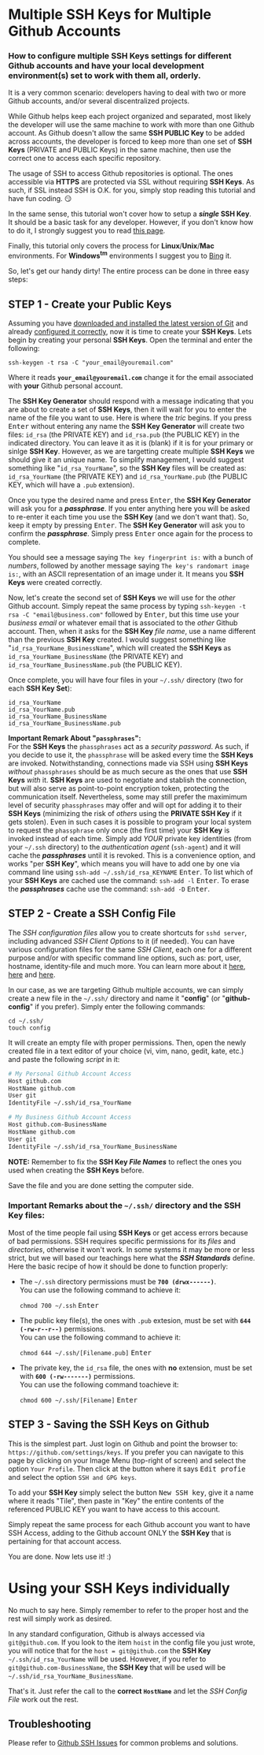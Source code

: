 # Multiple SSH Keys for Multiple Github Accounts
### How to configure multiple SSH Keys settings for different Github accounts and have your local development environment(s) set to work with them all, orderly.

It is a very common scenario: developers having to deal with two or more Github accounts, and/or several discentralized projects.

While Github helps keep each project organized and separated, most likely the developer will use the same machine to work with more than one Github account. As Github doesn't allow the same **SSH PUBLIC Key** to be added across accounts, the developer is forced to keep more than one set of **SSH Keys** (PRIVATE and PUBLIC Keys) in the same machine, then use the correct one to access each specific repository.

The usage of SSH to access Github repositories is optional. The ones accessible via **HTTPS** are protected via SSL without requiring **SSH Keys**. As such, if SSL instead SSH is O.K. for you, simply stop reading this tutorial and have fun coding. :smirk: 

In the same sense, this tutorial won't cover how to setup a **_single_ SSH Key**. It should be a basic task for any developer. However, if you don't know how to do it, I strongly suggest you to read <a href="https://help.github.com/articles/generating-a-new-ssh-key-and-adding-it-to-the-ssh-agent/" target="_blank">this page</a>. 

Finally, this tutorial only covers the process for **Linux**/**Unix**/**Mac** environments. For <b>Windows<sup>tm</sup></b> environments I suggest you to <a href="http://www.bing.com/search?q=Setting+up+Git+and+GitHub+for+development+on+Windows&go=Submit&qs=n&form=QBLH&pq=setting+up+git+and+github+for+development+on+windows&sc=0-52&sp=-1&sk=&cvid=FC7B8D05F6D64B4D8B3B487FC862CD24" target="_blank">Bing</a> it.

So, let's get our handy dirty! The entire process can be done in three easy steps:


STEP 1 - Create your Public Keys
---------------------------------

Assuming you have <a href="https://git-scm.com/downloads" target="_blank">downloaded and installed the latest version of Git</a> and already <a href="https://git-scm.com/book/uz/v2/Customizing-Git-Git-Configuration#_git_config" target="_blank">configured it correctly</a>, now it is time to create your **SSH Keys**. Lets begin by creating your personal **SSH Keys**. Open the terminal and enter the following: 

```shell
ssh-keygen -t rsa -C "your_email@youremail.com"
```
Where it reads **`your_email@youremail.com`** change it for the email associated with **your** Github personal account.

The **SSH Key Generator** should respond with a message indicating that you are about to create a set of **SSH Keys**, then it will wait for you to enter the name of the file you want to use. Here is where the _tric_ begins. If you press <kbd>Enter</kbd> without entering any name the **SSH Key Generator** will create two files: `id_rsa` (the PRIVATE KEY) and `id_rsa.pub` (the PUBLIC KEY) in the indicated directory. You can leave it as it is (blank) if it is for your primary or sinlge **SSH Key**. However, as we are targetting create multiple **SSH Keys** we should give it an unique name. To simplify management, I would suggest something like "`id_rsa_YourName`", so the **SSH Key** files will be created as: `id_rsa_YourName` (the PRIVATE KEY) and `id_rsa_YourName.pub` (the PUBLIC KEY, which will have a `.pub` extension).

Once you type the desired name and press <kbd>Enter</kbd>, the **SSH Key Generator** will ask you for a **_passphrase_**. If you enter anything here you will be asked to re-enter it each time you use the **SSH Key** (and we don't want that). So, keep it empty by pressing <kbd>Enter</kbd>. The **SSH Key Generator** will ask you to confirm the **_passphrase_**. Simply press <kbd>Enter</kbd> once again for the process to complete.

You should see a message saying `The key fingerprint is:` with a bunch of _numbers_, followed by another message saying `The key's randomart image is:`, with an ASCII representation of an image under it. It means you **SSH Keys** were created correctly.

Now, let's create the second set of **SSH Keys** we will use for the _other_ Github account. Simply repeat the same process by typing `ssh-keygen -t rsa -C "email@business.com"` followed by <kbd>Enter</kbd>, but this time use your _business email_ or whatever email that is associated to the _other_ Github account. Then, when it asks for the **SSH Key** _file name_, use a name different than the previous **SSH Key** created. I would suggest something like "`id_rsa_YourName_BusinessName`", which will created the **SSH Keys** as `id_rsa_YourName_BusinessName` (the PRIVATE KEY) and `id_rsa_YourName_BusinessName.pub` (the PUBLIC KEY).

Once complete, you will have four files in your `~/.ssh/` directory (two for each **SSH Key Set**):

```
id_rsa_YourName
id_rsa_YourName.pub
id_rsa_YourName_BusinessName
id_rsa_YourName_BusinessName.pub
```

**Important Remark About "`passphrases`":**  
For the **SSH Keys** the `phassphrases` act as a _security password_. As such, if you decide to use it, the `phassphrase` will be asked every time the **SSH Keys** are invoked. Notwithstanding, connections made via SSH using **SSH Keys** _without_ `phassphrases` should be as much secure as the ones that use **SSH Keys** _with_ it. **SSH Keys** are used to negotiate and stablish the connection, but will also serve as point-to-point encryption token, protecting the communication itself. Nevertheless, some may still prefer the maximimum level of security `phassphrases` may offer and will opt for adding it to their **SSH Keys** (minimizing the risk of _others_ using the **PRIVATE SSH Key** if it gets stolen). Even in such cases it is possible to program your local system to request the `phassphrase` only once (the first time) your **SSH Key** is invoked instead of each time. Simply add _YOUR_ private key identities (from your `~/.ssh` directory) to the _authentication agent_ (`ssh-agent`) and it will cache the **_passphrases_** until it is revoked. This is a convenience option, and works "per **SSH Key**", which means you will have to add one by one via command line using `ssh-add ~/.ssh/id_rsa_KEYNAME` <kbd>Enter</kbd>. To list which of your **SSH Keys** are cached use the command: `ssh-add -l` <kbd>Enter</kbd>. To erase the **_passphrases_** cache use the command: `ssh-add -D` <kbd>Enter</kbd>.


STEP 2 - Create a SSH Config File
---------------------------------

The _SSH configuration files_ allow you to create shortcuts for `sshd server`, including advanced _SSH Client Options_ to it (if needed). You can have various configuration files for the same _SSH Client_, each one for a different purpose and/or with specific command line options, such as: port, user, hostname, identity-file and much more. You can learn more about it <a href="http://www.cyberciti.biz/faq/create-ssh-config-file-on-linux-unix/" target="_blank">here</a>, <a href="https://sanctum.geek.nz/arabesque/uses-for-ssh-config/" target="_blank">here</a> and <a href="http://linux.die.net/man/5/ssh_config" target="_blank">here</a>.

In our case, as we are targeting Github multiple accounts, we can simply create a new file in the `~/.ssh/` directory and name it "**config**" (or "**github-config**" if you prefer). Simply enter the following commands:

```shell
cd ~/.ssh/
touch config
```

It will create an empty file with proper permissions. Then, open the newly created file in a text editor of your choice (vi, vim, nano, gedit, kate, etc.) and paste the following _script_ in it:

```bash
# My Personal Github Account Access
Host github.com
HostName github.com
User git
IdentityFile ~/.ssh/id_rsa_YourName

# My Business Github Account Access
Host github.com-BusinessName
HostName github.com
User git
IdentityFile ~/.ssh/id_rsa_YourName_BusinessName
```

**NOTE:** Remember to fix the **SSH Key _File Names_** to reflect the ones you used when creating the **SSH Keys** before.

Save the file and you are done setting the computer side.

### Important Remarks about the `~/.ssh/` directory and the **SSH Key** files:

Most of the time people fail using **SSH Keys** or get access errors because of bad permissions. SSH requires specific permissions for its _files_ and _directories_, otherwise it won't work. In some systems it may be more or less strict, but we will based our teachings here what the **_SSH Standards_** define. Here the basic recipe of how it should be done to function properly:

- The `~/.ssh` directory permissions must be **`700 (drwx------)`**.  
  You can use the following command to achieve it:
  
  `chmod 700 ~/.ssh` <kbd>Enter</kbd>
  
- The public key file(s), the ones with `.pub` extesion, must be set with **`644 (-rw-r--r--)`** permissions.  
  You can use the following command to achieve it:
  
  `chmod 644 ~/.ssh/[Filename.pub]` <kbd>Enter</kbd>
  
- The private key, the `id_rsa` file, the ones with **no** extension, must be set with **`600 (-rw-------)`** permissions.  
  You can use the following command toachieve it:
  
  `chmod 600 ~/.ssh/[Filename]` <kbd>Enter</kbd>
  


STEP 3 - Saving the SSH Keys on Github
--------------------------------------

This is the simplest part. Just login on Github and point the browser to: `https://github.com/settings/keys`. If you prefer you can navigate to this page by clicking on your Image Menu (top-right of screen) and select the option `Your Profile`. Then click at the button where it says <kbd>Edit profie</kbd> and select the option `SSH and GPG keys`. 

To add your **SSH Key** simply select the button <kbd>New SSH key</kbd>, give it a name where it reads "Tile", then paste in "Key" the entire contents of the referenced PUBLIC KEY you want to have access to this account.

Simply repeat the same process for each Github account you want to have SSH Access, adding to the Github account ONLY the **SSH Key** that is pertaining for that account access.

You are done. Now lets use it! :)


Using your SSH Keys individually
================================

No much to say here. Simply remember to refer to the proper host and the rest will simply work as desired. 

In any standard configuration, Github is always accessed via `git@github.com`. If you look to the item `hoist` in the config file you just wrote, you will notice that for the `host = git@github.com` the **SSH Key** `~/.ssh/id_rsa_YourName` will be used. However, if you refer to `git@github.com-BusinessName`, the **SSH Key** that will be used will be `~/.ssh/id_rsa_YourName_BusinessName`.

That's it. Just refer the call to the **correct `HostName`** and let the _SSH Config File_ work out the rest.


Troubleshooting
---------------
Please refer to [Github SSH Issues](http://help.github.com/ssh-issues/) for common problems and solutions.

